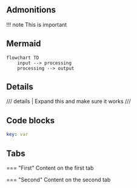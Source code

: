 ## Admonitions

!!! note
    This is important

## Mermaid

```mermaid
flowchart TD
    input --> processing
    processing --> output
```

## Details

/// details | Expand this
and make sure it works
///

## Code blocks

```yaml
key: var
```

## Tabs

=== "First"
    Content on the first tab

=== "Second"
    Content on the second tab

